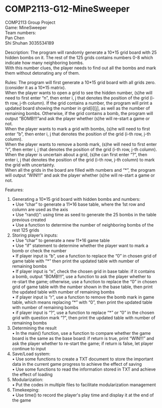# COMP2113-G12-MineSweeper

COMP2113 Group Project  
Game: MineSweeper  
Team numbers:  
Pan Chen  
Shi Shuhan 3035534189  

Description: The program will randomly generate a 10\*15 grid board with 25 hidden bombs on it. The rest of the 125 grids contains numbers 0-8 which indicate how many neighboring bombs.  
With this number clues, the player needs to find out all the bombs and mark them without detonating any of them.  

Rules: 
The program will first generate a 10\*15 grid board with all grids zero. (consider it as a 10\*15 matrix).  
When the player wants to open a grid to see the hidden number, (s)he will need to first enter “n”, then enter i, j that denotes the position of the grid (i-th row, j-th column). If the grid contains a number, the program will print a updated board showing the number in grid[i][j], as well as the number of remaining bombs. Otherwise, if the grid contains a bomb, the program will output “BOMB!!!”and ask the player whether (s)he will re-start a game or not.  
When the player wants to mark a grid with bombs, (s)he will need to first enter “b”, then enter i, j that denotes the position of the grid (i-th row, j-th column).  
When the player wants to remove a bomb mark, (s)he will need to first enter “r”, then enter i, j that denotes the position of the grid (i-th row, j-th column).  
When the player is uncertain about a grid, (s)he can first enter “?”, then enter i, j that denotes the position of the grid (i-th row, j-th column) to mark the grid with uncertainty.  
When all the grids in the board are filled with numbers and “*”, the program will output “WIN!!!” and ask the player whether (s)he will re-start a game or not.  

Features:  
1. Generating a 10\*15 grid board with hidden bombs and numbers:  
•	Use “char” to generate a 11\*16 base table, where the 1st row and column are used as the axis  
•	Use “rand()”: using time as seed to generate the 25 bombs in the table previous created  
•	Use a function to determine the number of neighboring bombs of the rest 125 grids  
2. Storing player’s inputs:  
•	Use “char” to generate a new 11\*16 game table    
•	Use “if” statement to determine whether the player want to mark a bomb or check the number  
•	If player input is “b”, use a function to replace the “0” in chosen grid of game table with “\*” then print the updated table with number of remaining bombs  
• If player input is “n”, check the chosen grid in base table: if it contains a bomb, output “BOMB!!!”, use a function to ask the player whether to re-start the game; otherwise, use a function to replace the “0” in chosen grid of game table with the number shown in the base table, then print the updated table with number of remaining bombs  
•	if player input is “r”, use a function to remove the bomb mark in game table, which means replacing “\*” with “0”, then print the updated table with number of remaining bombs  
•	if player input is “?”, use a function to replace “\*” or “0” in the chosen grid with question mark “?”, then print the updated table with number of remaining bombs  
3. Determining the result  
•	In the main() function, use a function to compare whether the game board is the same as the base board: if return is true, print “WIN!!!” and ask the player whether to re-start the game; if return is false, let player continue to input  
4. Save/Load system:  
•	Use some functions to create a TXT document to store the important data in the current game progress to achieve the effect of saving   
•	Use some functions to read the information stored in TXT and achieve the effect of loading  
5. Modularization:  
•	Put the codes in multiple files to facilitate modularization management  
6. Timekeeping:  
•	Use time() to record the player's play time and display it at the end of the game  
